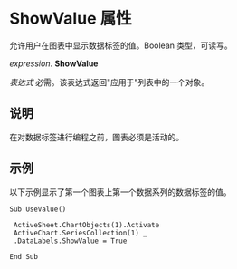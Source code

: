 
# ShowValue 属性

允许用户在图表中显示数据标签的值。Boolean 类型，可读写。

 _expression_. **ShowValue**

 _表达式_ 必需。该表达式返回"应用于"列表中的一个对象。


## 说明

在对数据标签进行编程之前，图表必须是活动的。


## 示例

以下示例显示了第一个图表上第一个数据系列的数据标签的值。


```
Sub UseValue() 
 
 ActiveSheet.ChartObjects(1).Activate 
 ActiveChart.SeriesCollection(1) _ 
 .DataLabels.ShowValue = True 
 
End Sub
```

